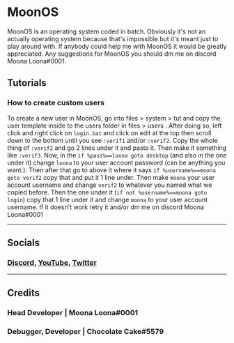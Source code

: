# **MoonOS**

MoonOS is an operating system coded in batch. Obviously it's not an actually operating system because that's impossible but it's meant just to play around with.
If anybody could help me with MoonOS it would be greatly appreciated. Any suggestions for MoonOS you should dm me on discord Moona Loona#0001.

## Tutorials
### How to create custom users
To create a new user in MoonOS, go into files > system > tut and copy the user template inside to the users folder in files > users . After doing so, left click and right click on ```login.bat``` and click on edit at the top then scroll down to the bottom until you see ```:verif1``` and/or ```:verif2```. Copy the whole thing of ```:verif2``` and go 2 lines under it and paste it. Then make it something like ```:verif3```. Now, in the ```if %pass%==loona goto desktop``` (and also in the one under it) change ```loona``` to your user account password (can be anything you want.). Then after that go to above it where it says ```if %username%==moona goto verif2``` copy that and put it 1 line under. Then make ```moona``` your user account username and change ```verif2``` to whatever you named what we copied before. Then the one under it (```if not %username%==moona goto login```) copy that 1 line under it and change ```moona``` to your user account username. If it doesn't work retry it and/or dm me on discord Moona Loona#0001
______________________________________________________________________________________________________________________________________________

## Socials
### [Discord](https://discord.gg/AKFvXdv7fy),    [YouTube](https://www.youtube.com/@MoonaLoons),    [Twitter](https://twitter.com/MoonsMoona)
______________________________________________________________________________________________________________________________________________

## Credits
### Head Developer | Moona Loona#0001
### Debugger, Developer | Chocolate Cake#5579
